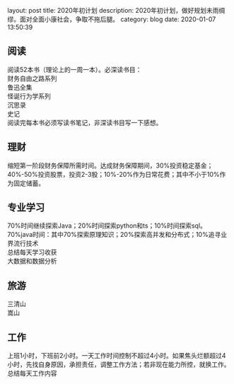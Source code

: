 
layout: post
title: 2020年初计划
description: 2020年初计划，做好规划未雨绸缪。面对全面小康社会，争取不拖后腿。
category: blog
date: 2020-01-07 13:50:39


## 阅读
阅读52本书（理论上的一周一本）。必深读书目：   
财务自由之路系列  
鲁迅全集  
怪诞行为学系列  
沉思录  
史记   
阅读完每本书必须写读书笔记，非深读书目写一下感想。

## 理财
缩短第一阶段财务保障所需时间。达成财务保障期间，30%投资稳定基金；40%-50%投资股票，投资2-3股；10%-20%作为日常花费；其中不小于10%作为固定储蓄。

## 专业学习
70%时间继续探索Java；20%时间探索python和ts；10%时间探索sql。  
70%java时间：其中70%探索原理知识；20%探索高并发和分布式；10%追寻业界流行技术  
总结每天学习收获  
大数据和数据分析

## 旅游
三清山  
嵩山

## 工作
上班1小时，下班前2小时。一天工作时间控制不超过4小时。如果焦头烂额超过4小时，先找自身原因，承担责任，调整工作方法；若非现在能力所控，就换工作。   
总结每天工作内容










































